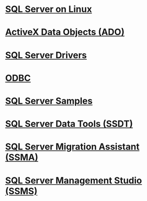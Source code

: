# [SQL Server on Linux](linux\TOC.md)
# [ActiveX Data Objects (ADO)](ado\TOC.md)
# [SQL Server Drivers](connect\TOC.md)
# [ODBC](odbc\TOC.md)
# [SQL Server Samples](sample/TOC.md)
# [SQL Server Data Tools (SSDT)](ssdt\TOC.md)
# [SQL Server Migration Assistant (SSMA)](ssma\TOC.md)
# [SQL Server Management Studio (SSMS)](ssms\TOC.md)